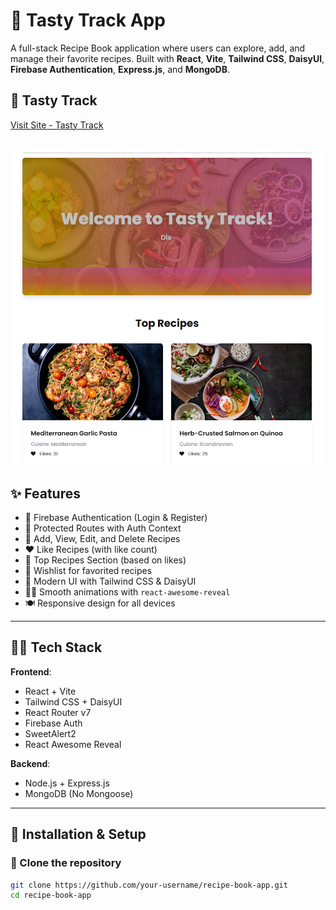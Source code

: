 # 🥘 Tasty Track App

A full-stack Recipe Book application where users can explore, add, and manage their favorite recipes. Built with **React**, **Vite**, **Tailwind CSS**, **DaisyUI**, **Firebase Authentication**, **Express.js**, and **MongoDB**.

## 📸 Tasty Track

[Visit Site - Tasty Track](https://tastytrack-soyeb.netlify.app/)

## ![Recipe Book App Screenshot](public/preview.png)

## ✨ Features

- 🔐 Firebase Authentication (Login & Register)
- 🧑 Protected Routes with Auth Context
- 🍲 Add, View, Edit, and Delete Recipes
- ❤️ Like Recipes (with like count)
- 🌟 Top Recipes Section (based on likes)
- 📜 Wishlist for favorited recipes
- 🎨 Modern UI with Tailwind CSS & DaisyUI
- 🧙‍♀️ Smooth animations with `react-awesome-reveal`
- 🍽️ Responsive design for all devices

---

## 🧑‍💻 Tech Stack

**Frontend**:

- React + Vite
- Tailwind CSS + DaisyUI
- React Router v7
- Firebase Auth
- SweetAlert2
- React Awesome Reveal

**Backend**:

- Node.js + Express.js
- MongoDB (No Mongoose)

---

## 🔧 Installation & Setup

### 📁 Clone the repository

```bash
git clone https://github.com/your-username/recipe-book-app.git
cd recipe-book-app
```
